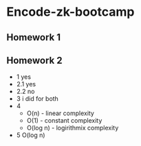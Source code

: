 # Encode-zk-bootcamp

## Homework 1 ##


## Homework 2 ##
- 1 yes
- 2.1 yes
- 2.2 no
- 3 i did for both
- 4 
  - O(n) - linear complexity
  - O(1) - constant complexity
  - O(log n) - logirithmix complexity
- 5 O(log n)
